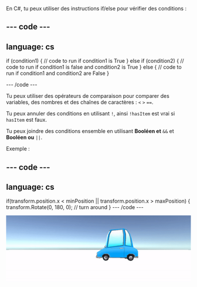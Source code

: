 En C#, tu peux utiliser des instructions if/else pour vérifier des conditions :

--- code ---
---
language: cs
---

if (condition1)
{
  // code to run if condition1 is True
} 
else if (condition2) 
{
  // code to run if condition1 is false and condition2 is True
} 
else
{ // code to run if condition1 and condition2 are False }

--- /code ---

Tu peux utiliser des opérateurs de comparaison pour comparer des variables, des nombres et des chaînes de caractères : `<` `>` `==`.

Tu peux annuler des conditions en utilisant `!`, ainsi `!hasItem` est vrai si `hasItem` est faux.

Tu peux joindre des conditions ensemble en utilisant **Booléen et** `&&` et **Booléen ou** `||`.

Exemple :

--- code ---
---
language: cs
---
if(transform.position.x < minPosition || transform.position.x > maxPosition)
{
    transform.Rotate(0, 180, 0); // turn around
}
--- /code ---

![Un gif animé d'une voiture en vue Game qui tourne à 180 degrés lorsqu'elle atteint une position minimale ou maximale.](images/car-patrol.gif)